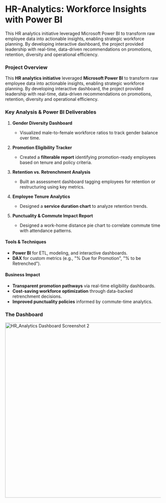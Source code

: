 # HR-Analytics: Workforce Insights with Power BI
This HR analytics initiative leveraged Microsoft Power BI to transform raw employee data into actionable insights, enabling strategic workforce planning. By developing interactive dashboard, the project provided leadership with real-time, data-driven recommendations on promotions, retention, diversity and operational efficiency.

### **Project Overview**  
This **HR analytics initiative** leveraged **Microsoft Power BI** to transform raw employee data into actionable insights, enabling strategic workforce planning. By developing interactive dashboard, the project provided leadership with real-time, data-driven recommendations on promotions, retention, diversity and operational efficiency.  

### **Key Analysis & Power BI Deliverables**  
1. **Gender Diversity Dashboard**  
   - Visualized male-to-female workforce ratios to track gender balance over time.  

2. **Promotion Eligibility Tracker**  
   - Created a **filterable report** identifying promotion-ready employees based on tenure and policy criteria.  

3. **Retention vs. Retrenchment Analysis**  
   - Built an assessment dashboard tagging employees for retention or restructuring using key metrics.  

4. **Employee Tenure Analytics**  
   - Designed a **service duration chart** to analyze retention trends.  

5. **Punctuality & Commute Impact Report**  
   - Designed a work-home distance pie chart to correlate commute time with attendance patterns.  

#### **Tools & Techniques**  
- **Power BI** for ETL, modeling, and interactive dashboards.  
- **DAX** for custom metrics (e.g., "% Due for Promotion", "% to be Retrenched").  

#### **Business Impact**  
- **Transparent promotion pathways** via real-time eligibility dashboards.  
- **Cost-saving workforce optimization** through data-backed retrenchment decisions.  
- **Improved punctuality policies** informed by commute-time analytics.  

### **The Dashboard**

<img width="979" height="565" alt="HR_Analytics Dashboard Screenshot 2" src="https://github.com/user-attachments/assets/66ee59a3-8924-4812-b81c-e2fe462a0d9a" />
